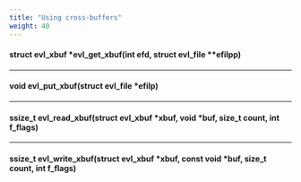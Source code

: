 ```yaml
---
title: "Using cross-buffers"
weight: 40
---
```


#### struct evl_xbuf *evl_get_xbuf(int efd, struct evl_file **efilpp)

---

#### void evl_put_xbuf(struct evl_file *efilp)

---

#### ssize_t evl_read_xbuf(struct evl_xbuf *xbuf, void *buf, size_t count, int f_flags)

---

#### ssize_t evl_write_xbuf(struct evl_xbuf *xbuf, const void *buf, size_t count, int f_flags)
